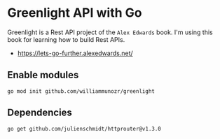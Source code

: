# Greenlight API with Go

Greenlight is a Rest API project of the `Alex Edwards` book. I'm using this book for learning how to build Rest APIs. 

- https://lets-go-further.alexedwards.net/

## Enable modules

```
go mod init github.com/williammunozr/greenlight
```

## Dependencies

```
go get github.com/julienschmidt/httprouter@v1.3.0
```
